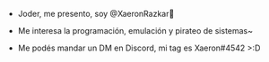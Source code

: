 - Joder, me presento, soy @XaeronRazkar🐉
- Me interesa la programación, emulación y pirateo de sistemas~

- Me podés mandar un DM en Discord, mi tag es Xaeron#4542 >:D

<!---
XaeronRazkar/XaeronRazkar is a ✨ special ✨ repository because its `README.md` (this file) appears on your GitHub profile.
You can click the Preview link to take a look at your changes.
--->
